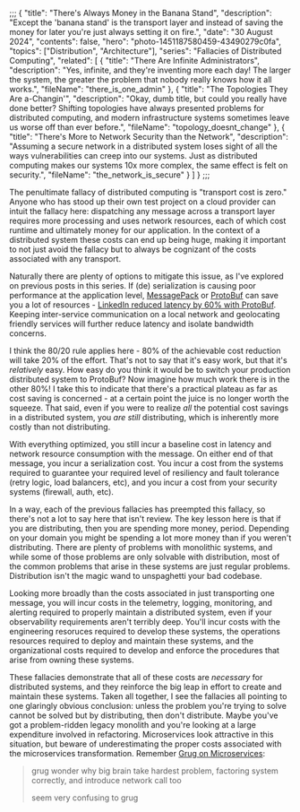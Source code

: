 ;;;
{
	"title": "There's Always Money in the Banana Stand",
	"description": "Except the 'banana stand' is the transport layer and instead of saving the money for later you're just always setting it on fire.",
	"date": "30 August 2024",
	"contents": false,
	"hero": "photo-1451187580459-43490279c0fa",
    "topics": ["Distribution", "Architecture"],
	"series": "Fallacies of Distributed Computing",
	"related": [
        { "title": "There Are Infinite Administrators", "description": "Yes, infinite, and they're inventing more each day! The larger the system, the greater the problem that nobody really knows how it all works.", "fileName": "there_is_one_admin" },
        { "title": "The Topologies They Are a-Changin'", "description": "Okay, dumb title, but could you really have done better? Shifting topologies have always presented problems for distributed computing, and modern infrastructure systems sometimes leave us worse off than ever before.", "fileName": "topology_doesnt_change" },
        { "title": "There's More to Network Security than the Network", "description": "Assuming a secure network in a distributed system loses sight of all the ways vulnerabilities can creep into our systems. Just as distributed computing makes our systems 10x more complex, the same effect is felt on security.", "fileName": "the_network_is_secure" }
	]
}
;;;

The penultimate fallacy of distributed computing is "transport cost is zero." Anyone who has stood up their own test project on a cloud provider can intuit the fallacy here: dispatching any message across a transport layer requires more processing and uses network resources, each of which cost runtime and ultimately money for our application. In the context of a distributed system these costs can end up being huge, making it important to not just avoid the fallacy but to always be cognizant of the costs associated with any transport.

Naturally there are plenty of options to mitigate this issue, as I've explored on previous posts in this series. If (de) serialization is causing poor performance at the application level, [MessagePack](https://msgpack.org/) or [ProtoBuf](https://protobuf.dev/) can save you a lot of resources - [LinkedIn reduced latency by 60% with ProtoBuf](https://www.infoq.com/news/2023/07/linkedin-protocol-buffers-restli/). Keeping inter-service communication on a local network and geolocating friendly services will further reduce latency and isolate bandwidth concerns.

I think the 80/20 rule applies here - 80% of the achievable cost reduction will take 20% of the effort. That's not to say that it's easy work, but that it's _relatively_ easy. How easy do you think it would be to switch your production distributed system to ProtoBuf? Now imagine how much work there is in the other 80%! I take this to indicate that there's a practical plateau as far as cost saving is concerned - at a certain point the juice is no longer worth the squeeze. That said, even if you were to realize _all_ the potential cost savings in a distributed system, you _are still_ distributing, which is inherently more costly than not distributing.

With everything optimized, you still incur a baseline cost in latency and network resource consumption with the message. On either end of that message, you incur a serialization cost. You incur a cost from the systems required to guarantee your required level of resiliency and fault tolerance (retry logic, load balancers, etc), and you incur a cost from your security systems (firewall, auth, etc).

In a way, each of the previous fallacies has preempted this fallacy, so there's not a lot to say here that isn't review. The key lesson here is that if you are distributing, then you are spending more money, period. Depending on your domain you might be spending a lot more money than if you weren't distributing. There are plenty of problems with monolithic systems, and while some of those problems are only solvable with distribution, most of the common problems that arise in these systems are just regular problems. Distribution isn't the magic wand to unspaghetti your bad codebase.

Looking more broadly than the costs associated in just transporting one message, you will incur costs in the telemetry, logging, monitoring, and alerting required to properly maintain a distributed system, even if your observability requirements aren't terribly deep. You'll incur costs with the engineering resoruces required to develop these systems, the operations resources required to deploy and maintain these systems, and the organizational costs required to develop and enforce the procedures that arise from owning these systems.

These fallacies demonstrate that all of these costs are _necessary_ for distributed systems, and they reinforce the big leap in effort to create and maintain these systems. Taken all together, I see the fallacies all pointing to one glaringly obvious conclusion: unless the problem you're trying to solve cannot be solved but by distributing, then don't distribute. Maybe you've got a problem-ridden legacy monolith and you're looking at a large expenditure involved in refactoring. Microservices look attractive in this situation, but beware of underestimating the proper costs associated with the microservices transformation. Remember [Grug on Microservices](https://grugbrain.dev/#grug-on-microservices):

> grug wonder why big brain take hardest problem, factoring system correctly, and introduce network call too
>
> seem very confusing to grug
